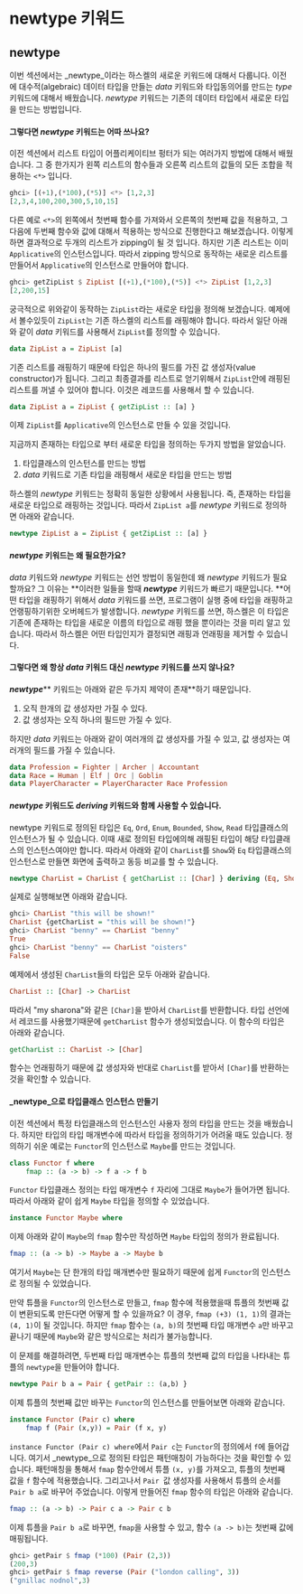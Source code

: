 # newtype 키워드

## newtype

이번 섹션에서는 _newtype_이라는 하스켈의 새로운 키워드에 대해서 다룹니다. 이전에 대수적\(algebraic\) 데이터 타입을 만들는 _data_ 키워드와  타입동의어를 만드는 _type_ 키워드에 대해서 배웠습니다. _newtype_ 키워드는 기존의 데이터 타입에서 새로운 타입을 만드는 방법입니다. 

#### 그렇다면 _newtype_ 키워드는 어따 쓰나요?

이전 섹션에서 리스트 타입이 어플리케이티브 펑터가 되는 여러가지 방법에 대해서 배웠습니다. 그 중 한가지가 왼쪽 리스트의 함수들과 오른쪽 리스트의 값들의 모든 조합을 적용하는 `<*>` 입니다. 

```haskell
ghci> [(+1),(*100),(*5)] <*> [1,2,3]
[2,3,4,100,200,300,5,10,15]
```

다른 예로 `<*>`의 왼쪽에서 첫번째 함수를 가져와서 오른쪽의 첫번째 값을 적용하고, 그 다음에 두번째 함수와 값에 대해서 적용하는 방식으로 진행한다고 해보겠습니다. 이렇게하면 결과적으로 두개의 리스트가 zipping이 될 것 입니다. 하지만 기존 리스트는 이미 `Applicative`의 인스턴스입니다. 따라서 zipping 방식으로 동작하는 새로운 리스트를 만들어서 `Applicative`의 인스턴스로 만들어야 합니다. 

```haskell
ghci> getZipList $ ZipList [(+1),(*100),(*5)] <*> ZipList [1,2,3]
[2,200,15]
```

궁극적으로 위와같이 동작하는 `ZipList`라는 새로운 타입을 정의해 보겠습니다. 예제에서 볼수있듯이 `ZipList`는 기존 하스켈의 리스트를 래핑해야 합니다. 따라서 일단 아래와 같이 _data_ 키워드를 사용해서 `ZipList`를 정의할 수 있습니다.

```haskell
data ZipList a = ZipList [a]
```

기존 리스트를 래핑하기 때문에 타입은 하나의 필드를 가진 값 생성자\(value constructor\)가 됩니다. 그리고 최종결과를 리스트로 얻기위해서 `ZipList`안에 래핑된 리스트를 꺼낼 수 있어야 합니다. 이것은 레코드를 사용해서 할 수 있습니다. 

```haskell
data ZipList a = ZipList { getZipList :: [a] }
```

이제 `ZipList`를 `Applicative`의 인스턴스로 만들 수 있을 것입니다. 

지금까지 존재하는 타입으로 부터 새로운 타입을 정의하는 두가지 방법을 알았습니다.

1. 타입클래스의 인스턴스를 만드는 방법
2. _data_ 키워드로 기존 타입을 래핑해서 새로운 타입을 만드는 방법

하스켈의 _newtype_ 키워드는 정확히 동일한 상황에서 사용됩니다. 즉, 존재하는 타입을 새로운 타입으로 래핑하는 것입니다. 따라서 `ZipList a`를 _newtype_ 키워드로 정의하면 아래와 같습니다.

```haskell
newtype ZipList a = ZipList { getZipList :: [a] }
```

#### _newtype_ 키워드는 왜 필요한가요?

_data_ 키워드와 _newtype_ 키워드는 선언 방법이 동일한데 왜 _newtype_ 키워드가 필요할까요? 그 이유는 **이러한 일들을 할때 **_**newtype**_** 키워드가 빠르기 때문입니다. **어떤 타입을 래핑하기 위해서 _data_ 키워드를 쓰면, 프로그램이 실행 중에 타입을 래핑하고 언랭핑하기위한 오버헤드가 발생합니다. _newtype_ 키워드를 쓰면, 하스켈은 이 타입은 기존에 존재하는 타입을 새로운 이름의 타입으로 래핑 했을 뿐이라는 것을 미리 알고 있습니다. 따라서 하스켈은 어떤 타입인지가 결정되면 래핑과 언래핑을 제거할 수 있습니다.

#### 그렇다면 왜 항상 _data_ 키워드 대신 _newtype_ 키워드를 쓰지 않나요?

_**newtype**_** 키워드는 아래와 같은 두가지 제약이 존재**하기 때문입니다.

1. 오직 한개의 값 생성자만 가질 수 있다.
2. 값 생성자는 오직 하나의 필드만 가질 수 있다.

하지만 _data_ 키워드는 아래와 같이 여러개의 값 생성자를 가질 수 있고, 값 생성자는 여러개의 필드를 가질 수 있습니다.

```haskell
data Profession = Fighter | Archer | Accountant  
data Race = Human | Elf | Orc | Goblin  
data PlayerCharacter = PlayerCharacter Race Profession
```

#### _newtype_ 키워드도 _deriving_ 키워드와 함께 사용할 수 있습니다.

newtype 키워드로 정의된 타입은 `Eq`, `Ord`, `Enum`, `Bounded`, `Show`, `Read` 타입클래스의 인스턴스가 될 수 있습니다. 이때 새로 정의된 타입에의해 래핑된 타입이 해당 타입클래스의 인스턴스여야만 합니다. 따라서 아래와 같이 `CharList`를 `Show`와 `Eq` 타입클래스의 인스턴스로 만들면 화면에 출력하고 동등 비교를 할 수 있습니다. 

```haskell
newtype CharList = CharList { getCharList :: [Char] } deriving (Eq, Show)
```

실제로 실행해보면 아래와 같습니다. 

```haskell
ghci> CharList "this will be shown!"  
CharList {getCharList = "this will be shown!"}  
ghci> CharList "benny" == CharList "benny"  
True  
ghci> CharList "benny" == CharList "oisters"  
False 
```

예제에서 생성된 `CharList`들의 타입은 모두 아래와 같습니다. 

```haskell
CharList :: [Char] -> CharList
```

따라서 "my sharona"와 같은 `[Char]`을 받아서 `CharList`를 반환합니다. 타입 선언에서 레코드를 사용했기때문에 `getCharList` 함수가 생성되었습니다. 이 함수의 타입은 아래와 같습니다. 

```haskell
getCharList :: CharList -> [Char]
```

함수는 언래핑하기 때문에 값 생성자와 반대로 `CharList`를 받아서 `[Char]`를 반환하는 것을 확인할 수 있습니다.

#### _newtype_으로 타입클래스 인스턴스 만들기

이전 섹션에서 특정 타입클래스의 인스턴스인 사용자 정의 타입을 만드는 것을 배웠습니다. 하지만 타입의 타입 매개변수에 따라서 타입을 정의하기가 어려울 때도 있습니다. 정의하기 쉬운 예로는 `Functor`의 인스턴스로 `Maybe`를 만드는 것입니다. 

```haskell
class Functor f where  
    fmap :: (a -> b) -> f a -> f b  
```

`Functor` 타입클래스 정의는 타입 매개변수 `f` 자리에 그대로 `Maybe`가 들어가면 됩니다. 따라서 아래와 같이 쉽게 `Maybe` 타입을 정의할 수 있었습니다. 

```haskell
instance Functor Maybe where
```

이제 아래와 같이 `Maybe`의 `fmap` 함수만 작성하면 `Maybe` 타입의 정의가 완료됩니다.

```haskell
fmap :: (a -> b) -> Maybe a -> Maybe b
```

여기서  `Maybe`는 단 한개의 타입 매개변수만 필요하기 때문에 쉽게 `Functor`의 인스턴스로 정의될 수 있었습니다.

만약 튜플을 `Functor`의 인스턴스로 만들고, `fmap` 함수에 적용했을때 튜플의 첫번째 값이 변환되도록 만든다면 어떻게 할 수 있을까요?  이 경우, `fmap (+3) (1, 1)`의 결과는 `(4, 1)`이 될 것입니다. 하지만 `fmap` 함수는 `(a, b)`의 첫번째 타입 매개변수 `a`만 바꾸고 끝나기 때문에 `Maybe`와 같은 방식으로는 처리가 불가능합니다.

이 문제를 해결하려면, 두번째 타입 매개변수는 튜플의 첫번째 값의 타입을 나타내는 튜플의 `newtype`을 만들어야 합니다.

```haskell
newtype Pair b a = Pair { getPair :: (a,b) } 
```

이제 튜플의 첫번째 값만 바꾸는 `Functor`의 인스턴스를 만들어보면 아래와 같습니다.

```haskell
instance Functor (Pair c) where  
    fmap f (Pair (x,y)) = Pair (f x, y)
```

`instance Functor (Pair c) where`에서 `Pair c`는 `Functor`의 정의에서 `f`에 들어갑니다. 여기서 _newtype_으로 정의된 타입은 패턴매칭이 가능하다는 것을 확인할 수 있습니다. 패턴매칭을 통해서 `fmap` 함수안에서 튜플 `(x, y)`를 가져오고, 튜플의 첫번째 값을 `f` 함수에 적용했습니다. 그리고나서 `Pair `값 생성자를 사용해서 튜플의 순서를 `Pair b a`로 바꾸어 주었습니다. 이렇게 만들어진 `fmap` 함수의 타입은 아래와 같습니다.

```haskell
fmap :: (a -> b) -> Pair c a -> Pair c b
```

이제 튜플을 `Pair b a`로 바꾸면, `fmap`을 사용할 수 있고, 함수 `(a -> b)`는 첫번째 값에 매핑됩니다.

```haskell
ghci> getPair $ fmap (*100) (Pair (2,3))  
(200,3)  
ghci> getPair $ fmap reverse (Pair ("london calling", 3))  
("gnillac nodnol",3)
```





